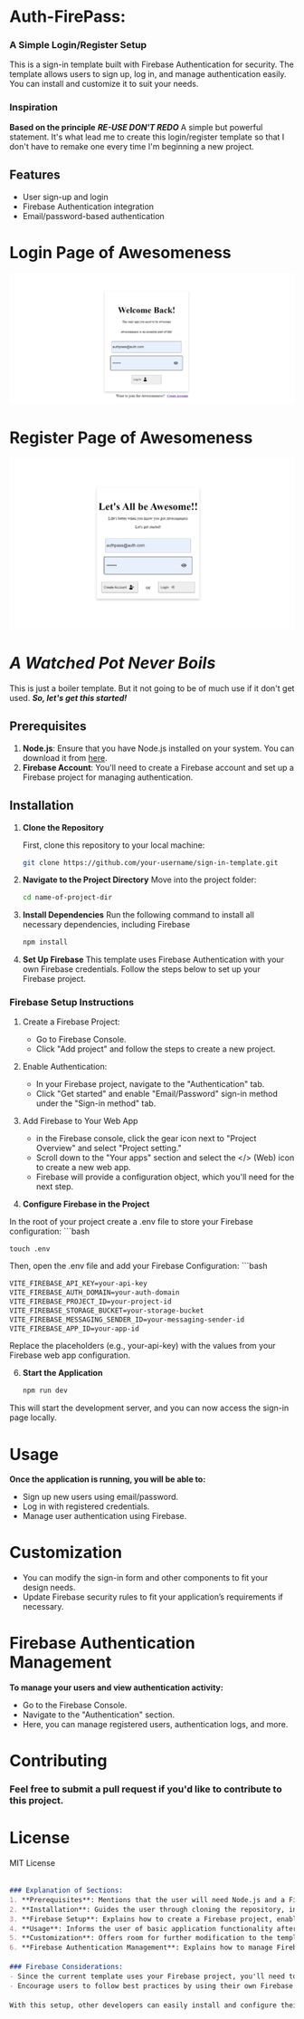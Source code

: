 # Auth-FirePass:
### A Simple Login/Register Setup
This is a sign-in template built with Firebase Authentication for security. The template allows users to sign up, log in, and manage authentication easily. You can install and customize it to suit your needs.

### Inspiration
**Based on the principle** ***RE-USE DON'T REDO***
A simple but powerful statement. It's what lead me to create this login/register template so that I don't have to remake one every time I'm beginning a new project.

## Features
- User sign-up and login
- Firebase Authentication integration
- Email/password-based authentication
  
# Login Page of Awesomeness
![Alt text](./public/login.png)

# Register Page of Awesomeness
![Alt text](./public/register.png)


# ***A Watched Pot Never Boils***
This is just a boiler template. But it not going to be of much use if it don't get used. 
***So, let's get this started!***

## Prerequisites

1. **Node.js**: Ensure that you have Node.js installed on your system. You can download it from [here](https://nodejs.org/).
2. **Firebase Account**: You'll need to create a Firebase account and set up a Firebase project for managing authentication.

## Installation

1. **Clone the Repository**

   First, clone this repository to your local machine:
   ```bash
   git clone https://github.com/your-username/sign-in-template.git

2. **Navigate to the Project Directory**
    Move into the project folder:
    ```bash
    cd name-of-project-dir

3. **Install Dependencies**
   Run the following command to install all necessary dependencies,
   including Firebase
   ```bash
   npm install 

4. **Set Up Firebase**
   This template uses Firebase Authentication with your own Firebase credentials. Follow the steps below to set up your Firebase project.

  ### Firebase Setup Instructions
  1. Create a Firebase Project:
      - Go to Firebase Console.
      - Click "Add project" and follow the steps to create a new project.
  2. Enable Authentication:
       - In your Firebase project, navigate to the "Authentication" tab.
       - Click "Get started" and enable "Email/Password" sign-in method               under the "Sign-in method" tab.
  3. Add Firebase to Your Web App
       - in the Firebase console, click the gear icon next to "Project               Overview" and select "Project setting."
       - Scroll down to the "Your apps" section and select the </> (Web)             icon to create a new web app.
       - Firebase will provide a configuration object, which you'll need             for the next step.

5. **Configure Firebase in the Project**

  In the root of your project create a .env file to store your Firebase configuration: 
    ```bash
    
    touch .env

Then, open the .env file and add your Firebase Configuration: 
    ```bash
          
    VITE_FIREBASE_API_KEY=your-api-key
    VITE_FIREBASE_AUTH_DOMAIN=your-auth-domain
    VITE_FIREBASE_PROJECT_ID=your-project-id
    VITE_FIREBASE_STORAGE_BUCKET=your-storage-bucket
    VITE_FIREBASE_MESSAGING_SENDER_ID=your-messaging-sender-id
    VITE_FIREBASE_APP_ID=your-app-id

Replace the placeholders (e.g., your-api-key) with the values from your Firebase web app configuration. 

6. **Start the Application**
    ```bash
    npm run dev

This will start the development server, and you can now access the sign-in page locally. 


# Usage
**Once the application is running, you will be able to:**
- Sign up new users using email/password.
- Log in with registered credentials.
- Manage user authentication using Firebase.

# Customization
- You can modify the sign-in form and other components to fit your design needs.
- Update Firebase security rules to fit your application’s requirements if necessary.

# Firebase Authentication Management
**To manage your users and view authentication activity:**
- Go to the Firebase Console.
- Navigate to the "Authentication" section.
- Here, you can manage registered users, authentication logs, and more.

# Contributing
### Feel free to submit a pull request if you'd like to contribute to this project.

# License
MIT License

```Markdown

### Explanation of Sections:
1. **Prerequisites**: Mentions that the user will need Node.js and a Firebase account.
2. **Installation**: Guides the user through cloning the repository, installing dependencies, and setting up Firebase.
3. **Firebase Setup**: Explains how to create a Firebase project, enable Authentication, and retrieve the configuration to be stored in the `.env` file.
4. **Usage**: Informs the user of basic application functionality after setup.
5. **Customization**: Offers room for further modification to the template.
6. **Firebase Authentication Management**: Explains how to manage Firebase Authentication once the project is live.

### Firebase Considerations:
- Since the current template uses your Firebase project, you'll need to ensure the user sets up their own Firebase project and fills in the correct credentials in the `.env` file.
- Encourage users to follow best practices by using their own Firebase keys instead of relying on your credentials.

With this setup, other developers can easily install and configure their own Firebase projects, making your template reusable and secure.



